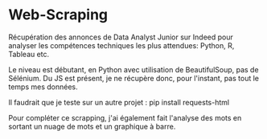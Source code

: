 # Web-Scraping

Récupération des annonces de Data Analyst Junior sur Indeed pour analyser les compétences techniques les plus attendues: Python, R, Tableau etc.

Le niveau est débutant, en Python avec utilisation de BeautifulSoup, pas de Sélénium.
Du JS est présent, je ne récupère donc, pour l'instant, pas tout le temps mes données.

Il faudrait que je teste sur un autre projet : pip install requests-html

Pour compléter ce scrapping, j'ai également fait l'analyse des mots en sortant un nuage de mots et un graphique à barre.
